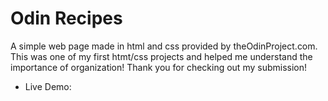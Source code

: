 # Odin Recipes
A simple web page made in html and css provided by theOdinProject.com. This was one of my first htmt/css projects and helped me understand the importance of organization! Thank you for checking out my submission!

- Live Demo: 
